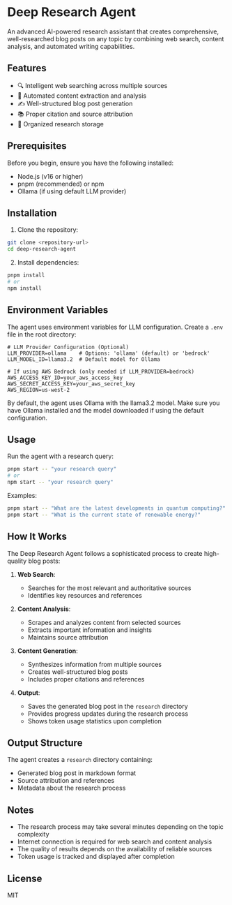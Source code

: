 # Deep Research Agent

An advanced AI-powered research assistant that creates comprehensive, well-researched blog posts on any topic by combining web search, content analysis, and automated writing capabilities.

## Features

- 🔍 Intelligent web searching across multiple sources
- 📝 Automated content extraction and analysis
- ✍️ Well-structured blog post generation
- 📚 Proper citation and source attribution
- 💾 Organized research storage

## Prerequisites

Before you begin, ensure you have the following installed:
- Node.js (v16 or higher)
- pnpm (recommended) or npm
- Ollama (if using default LLM provider)

## Installation

1. Clone the repository:
```bash
git clone <repository-url>
cd deep-research-agent
```

2. Install dependencies:
```bash
pnpm install
# or
npm install
```

## Environment Variables

The agent uses environment variables for LLM configuration. Create a `.env` file in the root directory:

```env
# LLM Provider Configuration (Optional)
LLM_PROVIDER=ollama    # Options: 'ollama' (default) or 'bedrock'
LLM_MODEL_ID=llama3.2  # Default model for Ollama

# If using AWS Bedrock (only needed if LLM_PROVIDER=bedrock)
AWS_ACCESS_KEY_ID=your_aws_access_key
AWS_SECRET_ACCESS_KEY=your_aws_secret_key
AWS_REGION=us-west-2
```

By default, the agent uses Ollama with the llama3.2 model. Make sure you have Ollama installed and the model downloaded if using the default configuration.

## Usage

Run the agent with a research query:

```bash
pnpm start -- "your research query"
# or
npm start -- "your research query"
```

Examples:
```bash
pnpm start -- "What are the latest developments in quantum computing?"
pnpm start -- "What is the current state of renewable energy?"
```

## How It Works

The Deep Research Agent follows a sophisticated process to create high-quality blog posts:

1. **Web Search**: 
   - Searches for the most relevant and authoritative sources
   - Identifies key resources and references

2. **Content Analysis**:
   - Scrapes and analyzes content from selected sources
   - Extracts important information and insights
   - Maintains source attribution

3. **Content Generation**:
   - Synthesizes information from multiple sources
   - Creates well-structured blog posts
   - Includes proper citations and references

4. **Output**:
   - Saves the generated blog post in the `research` directory
   - Provides progress updates during the research process
   - Shows token usage statistics upon completion

## Output Structure

The agent creates a `research` directory containing:
- Generated blog post in markdown format
- Source attribution and references
- Metadata about the research process

## Notes

- The research process may take several minutes depending on the topic complexity
- Internet connection is required for web search and content analysis
- The quality of results depends on the availability of reliable sources
- Token usage is tracked and displayed after completion

## License

MIT
